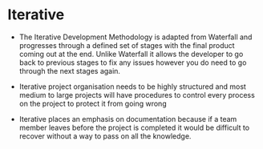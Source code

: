 # Iterative
- The Iterative Development Methodology is adapted from Waterfall and progresses through a defined set of stages with the final product coming out at the end. Unlike Waterfall it allows the developer to go back to previous stages to fix any issues however you do need to go through the next stages again.

- Iterative project organisation needs to be highly structured and most medium to large projects will have procedures to control every process on the project to protect it from going wrong

- Iterative places an emphasis on documentation because if a team member leaves before the project is completed it would be difficult to recover without a way to pass on all the knowledge. 